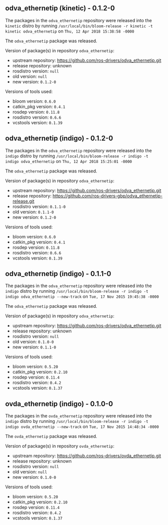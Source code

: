 ## odva_ethernetip (kinetic) - 0.1.2-0

The packages in the `odva_ethernetip` repository were released into the `kinetic` distro by running `/usr/local/bin/bloom-release -r kinetic -t kinetic odva_ethernetip` on `Thu, 12 Apr 2018 15:38:58 -0000`

The `odva_ethernetip` package was released.

Version of package(s) in repository `odva_ethernetip`:

- upstream repository: https://github.com/ros-drivers/odva_ethernetip.git
- release repository: unknown
- rosdistro version: `null`
- old version: `null`
- new version: `0.1.2-0`

Versions of tools used:

- bloom version: `0.6.0`
- catkin_pkg version: `0.4.1`
- rosdep version: `0.11.8`
- rosdistro version: `0.6.6`
- vcstools version: `0.1.39`


## odva_ethernetip (indigo) - 0.1.2-0

The packages in the `odva_ethernetip` repository were released into the `indigo` distro by running `/usr/local/bin/bloom-release -r indigo -t indigo odva_ethernetip` on `Thu, 12 Apr 2018 15:25:01 -0000`

The `odva_ethernetip` package was released.

Version of package(s) in repository `odva_ethernetip`:

- upstream repository: https://github.com/ros-drivers/odva_ethernetip.git
- release repository: https://github.com/ros-drivers-gbp/odva_ethernetip-release.git
- rosdistro version: `0.1.1-0`
- old version: `0.1.1-0`
- new version: `0.1.2-0`

Versions of tools used:

- bloom version: `0.6.0`
- catkin_pkg version: `0.4.1`
- rosdep version: `0.11.8`
- rosdistro version: `0.6.6`
- vcstools version: `0.1.39`


## odva_ethernetip (indigo) - 0.1.1-0

The packages in the `odva_ethernetip` repository were released into the `indigo` distro by running `/usr/local/bin/bloom-release -r indigo -t indigo odva_ethernetip --new-track` on `Tue, 17 Nov 2015 19:45:38 -0000`

The `odva_ethernetip` package was released.

Version of package(s) in repository `odva_ethernetip`:
- upstream repository: https://github.com/ros-drivers/odva_ethernetip.git
- release repository: unknown
- rosdistro version: `null`
- old version: `0.1.0-0`
- new version: `0.1.1-0`

Versions of tools used:
- bloom version: `0.5.20`
- catkin_pkg version: `0.2.10`
- rosdep version: `0.11.4`
- rosdistro version: `0.4.2`
- vcstools version: `0.1.37`


## ovda_ethernetip (indigo) - 0.1.0-0

The packages in the `ovda_ethernetip` repository were released into the `indigo` distro by running `/usr/local/bin/bloom-release -r indigo -t indigo ovda_ethernetip --new-track` on `Tue, 17 Nov 2015 14:48:34 -0000`

The `ovda_ethernetip` package was released.

Version of package(s) in repository `ovda_ethernetip`:
- upstream repository: https://github.com/ros-drivers/ovda_ethernetip.git
- release repository: unknown
- rosdistro version: `null`
- old version: `null`
- new version: `0.1.0-0`

Versions of tools used:
- bloom version: `0.5.20`
- catkin_pkg version: `0.2.10`
- rosdep version: `0.11.4`
- rosdistro version: `0.4.2`
- vcstools version: `0.1.37`



